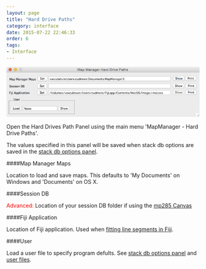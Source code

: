 ```yaml
---
layout: page
title: "Hard Drive Paths"
category: interface
date: 2015-07-22 22:46:33
order: 6
tags:
- Interface
---
```


<IMG class="img-float-left" SRC="images/mm3/mm3-hdd-paths.png" WIDTH="650">

<div class="print-page-break"></div>

Open the Hard Drives Path Panel using the main menu 'MapManager - Hard Drive Paths'.

The values specified in this panel will be saved when stack db options are saved in the [stack db options panel][4].

####Map Manager Maps

Location to load and save maps. This defaults to 'My Documents' on Windows and 'Documents' on OS X.
    
####Session DB

<font color="red">Advanced:</font> Location of your session DB folder if using the [mp285 Canvas][6]
    
####Fiji Application 

Location of Fiji application. Used when [fitting line segments in Fiji][5].

####User 

Load a user file to specify program defults. See [stack db options panel][4] and [user files][3].

<div class="print-page-break"></div>

[1]: /mapmanager/stack-browser/
[2]: /mapmanager/making-a-map/
[3]: /mapmanager/user-files/
[4]: /mapmanager/stackdb-options-panel
[5]: /mapmanager/fitting-segments-in-fiji/
[6]: http://www.robertcudmore.org/maptracker/v2/mp285/
